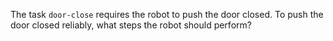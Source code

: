 

The task `door-close` requires the robot to push the door closed.
To push the door closed reliably, what steps the robot should perform?






















































































































































































































































































































































































































































































































































































